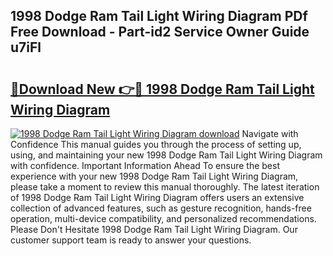 ## 1998 Dodge Ram Tail Light Wiring Diagram PDf Free Download - Part-id2 Service Owner Guide u7iFl

# <h2><a href="http://dfilgxl.blite.top/?on=1998+Dodge+Ram+Tail+Light+Wiring+Diagram">🔗Download New 👉🔴 1998 Dodge Ram Tail Light Wiring Diagram</a></h2>

[![1998 Dodge Ram Tail Light Wiring Diagram download](https://i.imgur.com/lujVjoI.png)](http://dfilgxl.blite.top/?on=1998+Dodge+Ram+Tail+Light+Wiring+Diagram)
Navigate with Confidence This manual guides you through the process of setting up, using, and maintaining your new 1998 Dodge Ram Tail Light Wiring Diagram with confidence. Important Information Ahead To ensure the best experience with your new 1998 Dodge Ram Tail Light Wiring Diagram, please take a moment to review this manual thoroughly. The latest iteration of 1998 Dodge Ram Tail Light Wiring Diagram offers users an extensive collection of advanced features, such as gesture recognition, hands-free operation, multi-device compatibility, and personalized recommendations. Please Don't Hesitate 1998 Dodge Ram Tail Light Wiring Diagram. Our customer support team is ready to answer your questions.
